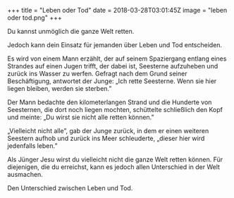 
+++
title = "Leben oder Tod"
date = 2018-03-28T03:01:45Z
image = "leben oder tod.png"
+++

Du kannst unmöglich die ganze Welt retten.

Jedoch kann dein Einsatz für jemanden über Leben und Tod entscheiden.

Es wird von einem Mann erzählt, der auf seinem Spaziergang entlang eines Strandes auf einen Jugen trifft, der dabei ist, Seesterne aufzuheben und zurück ins Wasser zu werfen. Gefragt nach dem Grund seiner Beschäftigung, antwortet der Junge: „Ich rette Seesterne. Wenn sie hier liegen bleiben, werden sie sterben.”

Der Mann bedachte den kilometerlangen Strand und die Hunderte von Seesternen, die dort noch liegen mochten, schüttelte schließlich den Kopf und meinte: „Du wirst sie nicht alle retten können.”

„Vielleicht nicht alle”, gab der Junge zurück, in dem er einen weiteren Seestern aufhob und zurück ins Meer schleuderte, „dieser hier wird jedenfalls leben.”

Als Jünger Jesu wirst du vielleicht nicht die ganze Welt retten können. Für diejenigen, die du erreichst, kann es jedoch allen Unterschied in der Welt ausmachen.

Den Unterschied zwischen Leben und Tod.